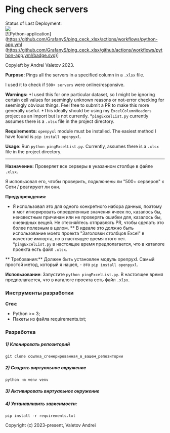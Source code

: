 # Ping check servers

Status of Last Deployment:<br>
<img src="https://github.com/GrafanyS/ping_ceck_xlsx/workflows/Python-application/badge.svg?branch=main"><br>
[![Python-application](https://github.com/GrafanyS/ping_ceck_xlsx/actions/workflows/python-app.yml (https://github.com/GrafanyS/ping_ceck_xlsx/github/actions/workflows/python-app.yml/badge.svg)]








Copyleft by Andrei Valetov 2023.

**Purpose:** Pings all the servers in a specified column in a `.xlsx` file. 

I used it to check if `500+ servers` were online/responsive. 

**Warnings:**
*I used this for one particular dataset, so I might be ignoring certain cell values for seemingly unknown reasons or 
not-error checking for seemingly obvious things. Feel free to submit a PR to make this more generally useful. 
*This ideally should be using my `ExcelColumnHeaders` project as an import but is not currently. 
*`pingExcelList.py` currently assumes there is a `.xlsx` file in the project directory. 
	    
**Requirements:** `openpyxl` module must be installed. The easiest method I have found is `pip install openpyxl`.
	    
**Usage**: Run `python pingExcelList.py`. Currently, assumes there is a `.xlsx` file in the project directory. 

----------

**Назначение:** Проверяет все серверы в указанном столбце в файле `.xlsx`.

Я использовал его, чтобы проверить, подключены ли "500+ серверов" к Сети / реагируют ли они.

**Предупреждения:**
* Я использовал это для одного конкретного набора данных, поэтому я мог игнорировать определенные значения ячеек по, 
казалось бы, неизвестным причинам или
не проверять ошибки для, казалось бы, очевидных вещей. Не стесняйтесь отправлять PR, чтобы сделать это более полезным в 
целом.
** В идеале это должно быть использование моего проекта "Заголовки столбцов Excel" в качестве импорта, но в настоящее 
время этого нет.
*`pingExcelList.py` в настоящее время предполагается, что в каталоге проекта есть файл `.xlsx`.

** Требования:** Должен быть установлен модуль openpyxl. Самый простой метод, который я нашел, - это 
`pip install openpyxl`.

**Использование**: Запустите `python pingExcelList.py`. В настоящее время предполагается, что в каталоге проекта есть 
файл `.xlsx`.

### Инструменты разработки

**Стек:**
- Python >= 3;
- Пакеты из файла requirements.txt;

### Разработка

##### 1) Клонировать репозиторий

    git clone ссылка_сгенерированная_в_вашем_репозитории

##### 2) Создать виртуальное окружение

    python -m venv venv
    
##### 3) Активировать виртуальное окружение

##### 4) Устанавливить зависимости:

    pip install -r requirements.txt

Copyright (c) 2023-present, Valetov Andrei
